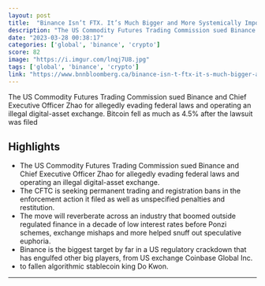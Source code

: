 ```yaml
---
layout: post
title:  "Binance Isn’t FTX. It’s Much Bigger and More Systemically Important to Crypto - BNN Bloomberg"
description: "The US Commodity Futures Trading Commission sued Binance and Chief Executive Officer Zhao for allegedly evading federal laws and operating an illegal digital-asset exchange. Bitcoin fell as much as 4.5% after the lawsuit was filed"
date: "2023-03-28 00:38:17"
categories: ['global', 'binance', 'crypto']
score: 82
image: "https://i.imgur.com/lnqj7U8.jpg"
tags: ['global', 'binance', 'crypto']
link: "https://www.bnnbloomberg.ca/binance-isn-t-ftx-it-s-much-bigger-and-more-systemically-important-to-crypto-1.1901060"
---
```


The US Commodity Futures Trading Commission sued Binance and Chief Executive Officer Zhao for allegedly evading federal laws and operating an illegal digital-asset exchange. Bitcoin fell as much as 4.5% after the lawsuit was filed

## Highlights

- The US Commodity Futures Trading Commission sued Binance and Chief Executive Officer Zhao for allegedly evading federal laws and operating an illegal digital-asset exchange.
- The CFTC is seeking permanent trading and registration bans in the enforcement action it filed as well as unspecified penalties and restitution.
- The move will reverberate across an industry that boomed outside regulated finance in a decade of low interest rates before Ponzi schemes, exchange mishaps and more helped snuff out speculative euphoria.
- Binance is the biggest target by far in a US regulatory crackdown that has engulfed other big players, from US exchange Coinbase Global Inc.
- to fallen algorithmic stablecoin king Do Kwon.

---
